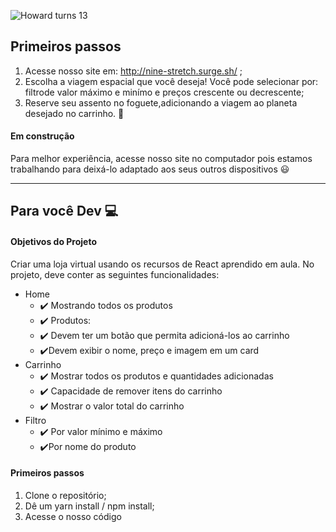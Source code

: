 ![Howard turns 13](https://user-images.githubusercontent.com/52434685/111887665-57335580-89b5-11eb-8143-f3c3fecbb9ec.png)


## Primeiros passos
1. Acesse nosso site em: http://nine-stretch.surge.sh/                ;
2. Escolha a viagem espacial que você deseja! Você pode selecionar por: filtrode valor máximo e minímo e preços crescente ou decrescente;
3. Reserve seu assento no foguete,adicionando a viagem ao planeta desejado no carrinho. :rocket:

#### Em construção
Para melhor experiência, acesse nosso site no computador pois estamos trabalhando para deixá-lo adaptado aos seus outros dispositivos :smiley:

________________________________________________________________________________________________________________________________________________________________________

## Para você Dev :computer:

#### Objetivos do Projeto

Criar uma loja virtual usando os recursos de React aprendido em aula. No projeto, deve conter as seguintes funcionalidades: 
- Home
  - :heavy_check_mark: Mostrando todos os produtos
  - :heavy_check_mark: Produtos:
  - :heavy_check_mark: Devem ter um botão que permita adicioná-los ao carrinho
  - :heavy_check_mark:Devem exibir o nome, preço e imagem em um card
- Carrinho
  - :heavy_check_mark: Mostrar todos os produtos e quantidades adicionadas
  - :heavy_check_mark: Capacidade de remover itens do carrinho
  - :heavy_check_mark: Mostrar o valor total do carrinho
- Filtro
  - :heavy_check_mark: Por valor mínimo e máximo
  - :heavy_check_mark:Por nome do produto

#### Primeiros passos

1. Clone o repositório;
2. Dê um  yarn install / npm install;
3. Acesse o nosso código
